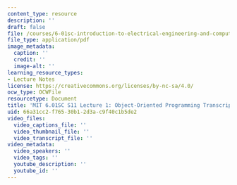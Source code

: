 ```yaml
---
content_type: resource
description: ''
draft: false
file: /courses/6-01sc-introduction-to-electrical-engineering-and-computer-science-i-spring-2011/66a31cc2f76530b12d3ac9f40c1b5de2_MIT6_01SC_S11_lec01_300k.pdf
file_type: application/pdf
image_metadata:
  caption: ''
  credit: ''
  image-alt: ''
learning_resource_types:
- Lecture Notes
license: https://creativecommons.org/licenses/by-nc-sa/4.0/
ocw_type: OCWFile
resourcetype: Document
title: 'MIT 6.01SC S11 Lecture 1: Object-Oriented Programming Transcript'
uid: 66a31cc2-f765-30b1-2d3a-c9f40c1b5de2
video_files:
  video_captions_file: ''
  video_thumbnail_file: ''
  video_transcript_file: ''
video_metadata:
  video_speakers: ''
  video_tags: ''
  youtube_description: ''
  youtube_id: ''
---
```

